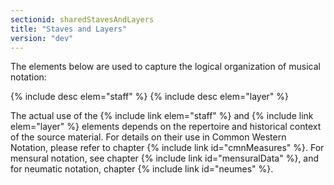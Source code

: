 ```yaml
---
sectionid: sharedStavesAndLayers
title: "Staves and Layers"
version: "dev"
---
```


The elements below are used to capture the logical organization of musical notation:



{% include desc elem="staff" %}
{% include desc elem="layer" %}




The actual use of the {% include link elem="staff" %} and {% include link elem="layer" %} elements
depends on the repertoire and historical context of the source material. For details
on
their use in Common Western Notation, please refer to chapter {% include link id="cmnMeasures" %}.
For mensural notation, see chapter {% include link id="mensuralData" %}, and for neumatic notation,
chapter {% include link id="neumes" %}.

